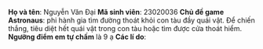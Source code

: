**Họ và tên**: Nguyễn Văn Đại
**Mã sinh viên**: 23020036
**Chủ đề game Astronaus**: phi hành gia tìm đường thoát khỏi con tàu đầy quái vật. Để chiến thắng, tiêu diệt hết quái vật trong con tàu hoặc tìm được cửa thoát hiểm.
**Ngưỡng điểm em tự chấm** là 9 ạ
**Các lí do**:
